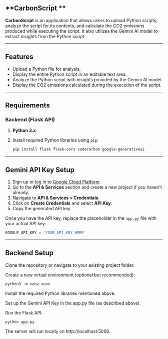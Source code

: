 ## **CarbonScript **

**CarbonScript** is an application that allows users to upload Python scripts, analyze the script for its contents, and calculate the CO2 emissions produced while executing the script. It also utilizes the Gemini AI model to extract insights from the Python script.

---

## **Features**

- Upload a Python file for analysis.
- Display the entire Python script in an editable text area.
- Analyze the Python script with insights provided by the Gemini AI model.
- Display the CO2 emissions calculated during the execution of the script.

---

## **Requirements**

### **Backend (Flask API)**

1. **Python 3.x**  
2. Install required Python libraries using `pip`:

   ```bash
   pip install flask flask-cors codecarbon google-generativeai

---

## **Gemini API Key Setup**

1. Sign up or log in to [Google Cloud Platform](https://cloud.google.com/).
2. Go to the **API & Services** section and create a new project if you haven't already.
3. Navigate to **API & Services > Credentials**.
4. Click on **Create Credentials** and select **API Key**.
5. Copy the generated API key.

Once you have the API key, replace the placeholder in the `app.py` file with your actual API key:

```python
GOOGLE_API_KEY = 'YOUR_API_KEY_HERE'
```
---
## **Backend Setup**

Clone the repository or navigate to your existing project folder.

Create a new virtual environment (optional but recommended):

```
python3 -m venv venv
```
Install the required Python libraries mentioned above.

Set up the Gemini API Key in the app.py file (as described above).

Run the Flask API:
```
python app.py
```
The server will run locally on http://localhost:5000.
